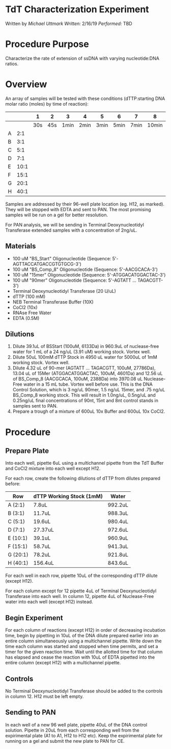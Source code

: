 # TdT Characterization Experiment
Written by *Michael Uttmark*
*Written:* 2/16/19 *Performed:* TBD

Procedure Purpose
=================

Characterize the rate of extension of ssDNA with varying nucleotide:DNA
ratios.

Overview
========

An array of samples will be tested with these conditions (dTTP:starting DNA molar ratio
(moles) by time of reaction):

|||1  | 2  |3   |4   |5   |6   |7   |8    |9    |10   |11   |12      |
|---|---|---|----|----|----|----|----|----|-----|-----|-----|-----|--------|
|||30s|45s |1min|2min|3min|5min|7min|10min|15min|20min|30min|Controls|
|A  | 2:1  |    |    |    |    |    |     |     |     |     |        |||
|B  | 3:1  |    |    |    |    |    |     |     |     |     |        |||
|C  | 5:1  |    |    |    |    |    |     |     |     |     |        |||
|D  | 7:1  |    |    |    |    |    |     |     |     |     |        |||
|E  | 10:1 |    |    |    |    |    |     |     |     |     |        |||
|F  | 15:1 |    |    |    |    |    |     |     |     |     |        |||
|G  | 20:1 |    |    |    |    |    |     |     |     |     |        |||
|H  | 40:1 |    |    |    |    |    |     |     |     |     |     ||H12|

Samples are addressed by their 96-well plate location (eg. H12, as marked).
They will be stopped with EDTA and sent to PAN. The most promising samples will be run on a gel for better resolution.

For PAN analysis, we will be sending in Terminal Deoxynucleotidyl Transferase extended samples with a concentration of 2ng/uL.

## Materials

-   100 uM "BS_Start" Oligonucleotide (Sequence: 5'-AGTTACCATGACCGTGTGCG-3')
-   100 uM "BS_Comp_8" Oligonucleotide (Sequence: 5'-AACGCACA-3')
-   100 uM "15mer" Oligonucleotide (Sequence: 5'-ATGGACATGGACTAC-3')
-   100 uM "90mer" Oligonucleotide (Sequence: 5'-AGTATT ... TAGACGTT-3')
-   Terminal Deoxynucleotidyl Transferase (20 U/uL)
-   dTTP (100 mM)
-   NEB Terminal Transferase Buffer (10X)
-   CoCl2 (10x)
-   RNAse Free Water
-   EDTA (0.5M)

## Dilutions
1. Dilute 39.1uL of BSStart (100uM, 6133Da) in 960.9uL of nuclease-free water for 1 mL of a 24 ng/uL (3.91 uM) working stock. Vortex well.
2. Dilute 50uL 100mM dTTP Stock in 4950 uL water for 5000uL of 1mM working stock. Vortex well.
4. Dilute 4.32 uL of 90-mer (AGTATT ... TAGACGTT, 100uM, 27786Da), 13.04 uL of 15Mer (ATGGACATGGACTAC, 100uM, 4601Da) and 12.56 uL of BS_Comp_8 (AACGCACA, 100uM, 2388Da) into 3970.08 uL Nuclease-Free water in a 15 mL tube. Vortex well before use. This is the DNA Control Solution, which is 3 ng/uL 90mer, 1.5 ng/uL 15mer, and .75 ng/uL BS_Comp_8 working stock. This will result in 1.0ng/uL, 0.5ng/uL and 0.25ng/uL final concentrations of 90nt, 15nt and 8nt control stands in samples sent to PAN.
5. Prepare a trough of a mixture of 600uL 10x Buffer and 600uL 10x CoCl2.

Procedure
=========

Prepare Plate
-------------

Into each well, pipette 6uL using a multichannel pipette from the TdT Buffer and CoCl2 mixture into each well except H12.

For each row, create the following dilutions of dTTP from dilutes
prepared before:

|Row       |dTTP Working Stock (1mM)| Water     |
|----------|------------------------|-----------|
|A (2:1)   | 7.8uL                  | 992.2uL   |
|B (3:1)   | 11.7uL                 | 988.3uL   |
|C (5:1)   | 19.6uL                 | 980.4uL   |
|D (7:1)   | 27.37uL                | 972.6uL   |
|E (10:1)  | 39.1uL                 | 960.9uL   |
|F (15:1)  | 58.7uL                 | 941.3uL   |
|G (20:1)  | 78.2uL                 | 921.8uL   |
|H (40:1)  | 156.4uL                | 843.6uL   |

For each well in each row, pipette 10uL of the corresponding dTTP dilute (except H12).

For each column except for 12 pipette 4uL of Terminal Deoxynucleotidyl Transferase into each well. 
In column 12, pipette 4uL of Nuclease-Free water into each well (except H12) instead.

## Begin Experiment
For each column of reactions (except H12) in order of decreasing incubation time, begin by pipetting in 10uL of the DNA dilute prepared earlier into an entire column simultaneously using a multichannel pipette. Write down the time each column was started and stopped when time permits, and set a timer for the given reaction time. Wait until the allotted time for that column has elapsed and cease the reaction with 10uL of EDTA pipetted into the entire column (except H12) with a multichannel pipette.

## Controls
No Terminal Deoxynucleotidyl Transferase should be added to the controls in column 12. H12 must be left empty.

## Sending to PAN
In each well of a new 96 well plate, pipette 40uL of the DNA control solution. Pipette in 20uL from each corresponding well from the expirimental plate (A1 to A1, H12 to H12 etc). Keep the expirimental plate for running on a gel and submit the new plate to PAN for CE.
